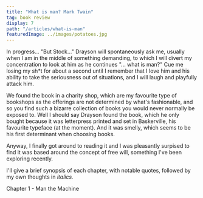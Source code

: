 ```yaml
---
title: "What is man? Mark Twain"
tag: book review
display: 7
path: "/articles/what-is-man"
featuredImage: ../images/potatoes.jpg
---
```

In progress... "But Stock..." Drayson will spontaneously ask me, usually when I am in the middle of something demanding, to which I will divert my concentration to look at him as he continues "... what is man?" Cue me losing my sh*t for about a second until I remember that I love him and his ability to take the seriousness out of situations, and I will laugh and playfully attack him.

We found the book in a charity shop, which are my favourite type of bookshops as the offerings are not determined by what's fashionable, and so you find such a bizarre collection of books you would never normally be exposed to. Well I should say Drayson found the book, which he only bought because it was letterpress printed and set in Baskerville, his favourite typeface (at the moment). And it was smelly, which seems to be his first  determinant when choosing books. 

Anyway, I finally got around to reading it and I was pleasantly surpised to find it was based around the concept of free will, something I've been exploring recently. 

I'll give a brief synopsis of each chapter, with notable quotes, followed by my own thoughts in _italics._ 

Chapter 1 - Man the Machine


